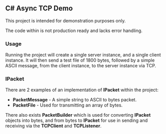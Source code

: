 ## C# Async TCP Demo

This project is intended for demonstration purposes only.

The code within is not production ready and lacks error handling.

### Usage

Running the project will create a single server instance, and a single client instance. It will then send a test file of 1800 bytes, followed by a simple ASCII message, from the client instance, to the server instance via TCP.

### IPacket

There are 2 examples of an implementation of **IPacket** within the project:

- **PacketMessage** - A simple string to ASCII to bytes packet.
- **PacketFile** - Used for transmitting an array of bytes.

There also exists **PacketBuilder** which is used for converting **IPacket** objects into bytes, and from bytes to **IPacket** for use in sending and receiving via the **TCPClient** and **TCPListener**.
